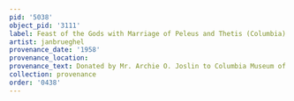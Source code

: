 ```yaml
---
pid: '5038'
object_pid: '3111'
label: Feast of the Gods with Marriage of Peleus and Thetis (Columbia)
artist: janbrueghel
provenance_date: '1958'
provenance_location:
provenance_text: Donated by Mr. Archie O. Joslin to Columbia Museum of Art
collection: provenance
order: '0438'
---
```

